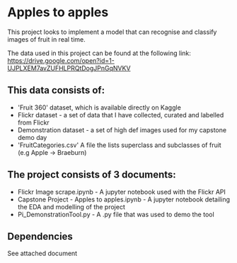 # Apples to apples

This project looks to implement a model that can recognise and classify images of fruit in real time.

The data used in this project can be found at the following link:
https://drive.google.com/open?id=1-UJPLXEM7avZUFHLPRQtDogJPnGqNVKV

## This data consists of:
* 'Fruit 360' dataset, which is available directly on Kaggle
* Flickr dataset - a set of data that I have collected, curated and labelled from Flickr
* Demonstration dataset - a set of high def images used for my capstone demo day 
* 'FruitCategories.csv' A file the lists superclass and subclasses of fruit (e.g Apple -> Braeburn)

## The project consists of 3 documents:
* Flickr Image scrape.ipynb - A jupyter notebook used with the Flickr API
* Capstone Project - Apples to apples.ipynb - A jupyter notebook detailing the EDA and modelling of the project
* Pi_DemonstrationTool.py - A .py file that was used to demo the tool

## Dependencies
See attached document
